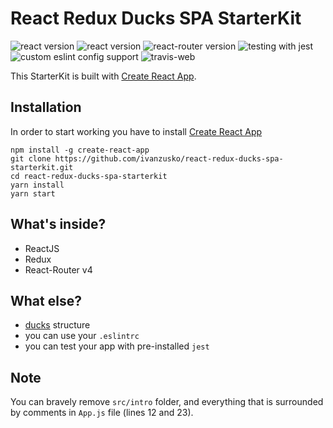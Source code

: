 # React Redux Ducks SPA StarterKit

<div>
  <img src="https://img.shields.io/badge/version-v1.0.1-brightgreen.svg" alt="react version"/>
  <img src="https://img.shields.io/badge/react-v15.6.0-brightgreen.svg" alt="react version"/>
  <img src="https://img.shields.io/badge/react--router-v4-brightgreen.svg" alt="react-router version"/>
  <img src="https://img.shields.io/badge/testing-jest-99424f.svg" alt="testing with jest"/>
  <img src="https://img.shields.io/badge/eslint-custom-463fd4.svg" alt="custom eslint config support"/>
  <img src="https://travis-ci.org/ivanzusko/react-redux-ducks-spa-starterkit.svg?branch=master" alt="travis-web"/>
</div>

This StarterKit is built with [Create React App](https://github.com/facebookincubator/create-react-app).


## Installation
In order to start working you have to install [Create React App](https://github.com/facebookincubator/create-react-app)

```
npm install -g create-react-app
git clone https://github.com/ivanzusko/react-redux-ducks-spa-starterkit.git
cd react-redux-ducks-spa-starterkit
yarn install
yarn start
```

## What's inside?
- ReactJS
- Redux
- React-Router v4

## What else?
- [ducks](https://github.com/erikras/ducks-modular-redux) structure
- you can use your `.eslintrc`
- you can test your app with pre-installed `jest`

## Note
You can bravely remove `src/intro` folder, and everything that is surrounded by comments in `App.js` file (lines 12 and 23).
